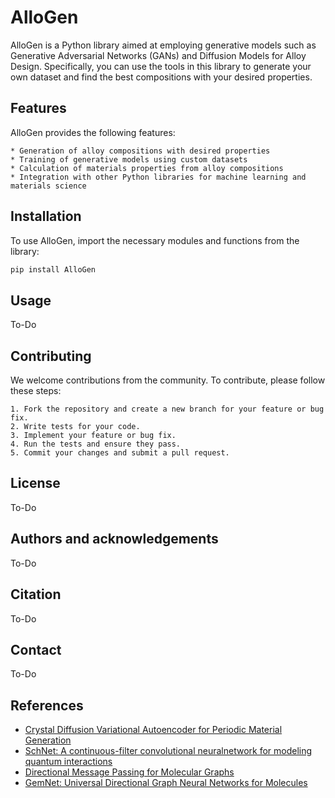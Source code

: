 # AlloGen

AlloGen is a Python library aimed at employing generative models such as Generative Adversarial Networks (GANs) and Diffusion Models for Alloy Design. Specifically, you can use the tools in this library to generate your own dataset and find the best compositions with your desired properties.

## Features

AlloGen provides the following features:

	* Generation of alloy compositions with desired properties
	* Training of generative models using custom datasets
	* Calculation of materials properties from alloy compositions
	* Integration with other Python libraries for machine learning and materials science

## Installation

To use AlloGen, import the necessary modules and functions from the library:

```python
pip install AlloGen

```

## Usage

To-Do

## Contributing

We welcome contributions from the community. To contribute, please follow these steps:

	1. Fork the repository and create a new branch for your feature or bug fix.
	2. Write tests for your code.	
	3. Implement your feature or bug fix.
	4. Run the tests and ensure they pass.
	5. Commit your changes and submit a pull request.

## License 

To-Do


## Authors and acknowledgements

To-Do


## Citation

To-Do

## Contact


To-Do


## References 

* [Crystal Diffusion Variational Autoencoder for Periodic Material Generation](https://arxiv.org/abs/2110.06197)
* [SchNet: A continuous-filter convolutional neuralnetwork for modeling quantum interactions](https://arxiv.org/abs/1706.08566)
* [Directional Message Passing for Molecular Graphs](https://arxiv.org/abs/2003.03123)
* [GemNet: Universal Directional Graph Neural Networks for Molecules](https://arxiv.org/abs/2106.08903)
